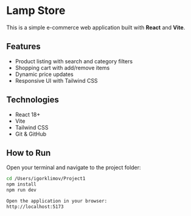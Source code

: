 # Lamp Store

This is a simple e-commerce web application built with **React** and **Vite**.

## Features
- Product listing with search and category filters
- Shopping cart with add/remove items
- Dynamic price updates
- Responsive UI with Tailwind CSS

## Technologies
- React 18+
- Vite
- Tailwind CSS
- Git & GitHub

## How to Run
 Open your terminal and navigate to the project folder:

```bash
cd /Users/igorklimov/Project1
npm install
npm run dev

Open the application in your browser:
http://localhost:5173

